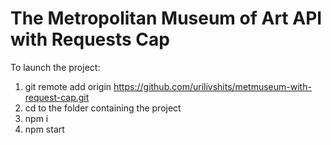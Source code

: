 # The Metropolitan Museum of Art API with Requests Cap

To launch the project:
1. git remote add origin https://github.com/urilivshits/metmuseum-with-request-cap.git
2. cd to the folder containing the project
3. npm i
4. npm start

